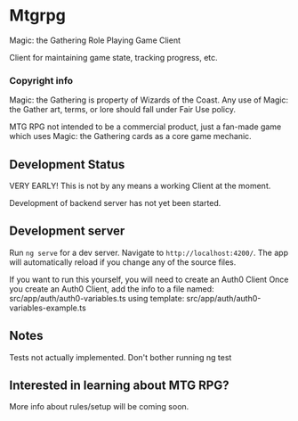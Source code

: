 # Mtgrpg

Magic: the Gathering Role Playing Game Client

Client for maintaining game state, tracking progress, etc.

### Copyright info

Magic: the Gathering is property of Wizards of the Coast.  Any use of Magic: the Gather art, terms, or lore should fall under Fair Use policy.

MTG RPG not intended to be a commercial product, just a fan-made game which uses Magic: the Gathering cards as a core game mechanic.

## Development Status

VERY EARLY! This is not by any means a working Client at the moment.

Development of backend server has not yet been started.

## Development server

Run `ng serve` for a dev server. Navigate to `http://localhost:4200/`. The app will automatically reload if you change any of the source files.

If you want to run this yourself, you will need to create an Auth0 Client
Once you create an Auth0 Client, add the info to a file named:
src/app/auth/auth0-variables.ts
using template:
src/app/auth/auth0-variables-example.ts

## Notes

Tests not actually implemented.  Don't bother running ng test

## Interested in learning about MTG RPG?

More info about rules/setup will be coming soon.  
